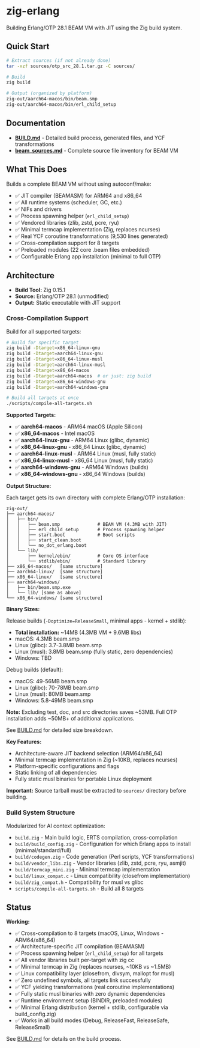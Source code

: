 # zig-erlang

Building Erlang/OTP 28.1 BEAM VM with JIT using the Zig build system.

## Quick Start

```bash
# Extract sources (if not already done)
tar -xzf sources/otp_src_28.1.tar.gz -C sources/

# Build
zig build

# Output (organized by platform)
zig-out/aarch64-macos/bin/beam.smp
zig-out/aarch64-macos/bin/erl_child_setup
```

## Documentation

- **[BUILD.md](BUILD.md)** - Detailed build process, generated files, and YCF transformations
- **[beam_sources.md](beam_sources.md)** - Complete source file inventory for BEAM VM

## What This Does

Builds a complete BEAM VM without using autoconf/make:
- ✅ JIT compiler (BEAMASM) for ARM64 and x86_64
- ✅ All runtime systems (scheduler, GC, etc.)
- ✅ NIFs and drivers
- ✅ Process spawning helper (`erl_child_setup`)
- ✅ Vendored libraries (zlib, zstd, pcre, ryu)
- ✅ Minimal termcap implementation (Zig, replaces ncurses)
- ✅ Real YCF coroutine transformations (9,530 lines generated)
- ✅ Cross-compilation support for 8 targets
- ✅ Preloaded modules (22 core .beam files embedded)
- ✅ Configurable Erlang app installation (minimal to full OTP)

## Architecture

- **Build Tool:** Zig 0.15.1
- **Source:** Erlang/OTP 28.1 (unmodified)
- **Output:** Static executable with JIT support

### Cross-Compilation Support

Build for all supported targets:
```bash
# Build for specific target
zig build -Dtarget=x86_64-linux-gnu
zig build -Dtarget=aarch64-linux-gnu
zig build -Dtarget=x86_64-linux-musl
zig build -Dtarget=aarch64-linux-musl
zig build -Dtarget=x86_64-macos
zig build -Dtarget=aarch64-macos  # or just: zig build
zig build -Dtarget=x86_64-windows-gnu
zig build -Dtarget=aarch64-windows-gnu

# Build all targets at once
./scripts/compile-all-targets.sh
```

**Supported Targets:**
- ✅ **aarch64-macos** - ARM64 macOS (Apple Silicon)
- ✅ **x86_64-macos** - Intel macOS
- ✅ **aarch64-linux-gnu** - ARM64 Linux (glibc, dynamic)
- ✅ **x86_64-linux-gnu** - x86_64 Linux (glibc, dynamic)
- ✅ **aarch64-linux-musl** - ARM64 Linux (musl, fully static)
- ✅ **x86_64-linux-musl** - x86_64 Linux (musl, fully static)
- ✅ **aarch64-windows-gnu** - ARM64 Windows (builds)
- ✅ **x86_64-windows-gnu** - x86_64 Windows (builds)

**Output Structure:**

Each target gets its own directory with complete Erlang/OTP installation:
```
zig-out/
├── aarch64-macos/
│   ├── bin/
│   │   ├── beam.smp              # BEAM VM (4.3MB with JIT)
│   │   ├── erl_child_setup       # Process spawning helper
│   │   ├── start.boot            # Boot scripts
│   │   ├── start_clean.boot
│   │   └── no_dot_erlang.boot
│   └── lib/
│       ├── kernel/ebin/          # Core OS interface
│       └── stdlib/ebin/          # Standard library
├── x86_64-macos/   [same structure]
├── aarch64-linux/  [same structure]
├── x86_64-linux/   [same structure]
├── aarch64-windows/
│   ├── bin/beam.smp.exe
│   └── lib/ [same as above]
└── x86_64-windows/ [same structure]
```

**Binary Sizes:**

Release builds (`-Doptimize=ReleaseSmall`, minimal apps - kernel + stdlib):
- **Total installation:** ~14MB (4.3MB VM + 9.6MB libs)
- macOS: 4.3MB beam.smp
- Linux (glibc): 3.7-3.8MB beam.smp
- Linux (musl): 3.8MB beam.smp (fully static, zero dependencies)
- Windows: TBD

Debug builds (default):
- macOS: 49-56MB beam.smp
- Linux (glibc): 70-78MB beam.smp
- Linux (musl): 80MB beam.smp
- Windows: 5.8-49MB beam.smp

**Note:** Excluding test, doc, and src directories saves ~53MB. Full OTP installation adds ~50MB+ of additional applications.

See [BUILD.md](BUILD.md) for detailed size breakdown.

**Key Features:**
- Architecture-aware JIT backend selection (ARM64/x86_64)
- Minimal termcap implementation in Zig (~10KB, replaces ncurses)
- Platform-specific configurations and flags
- Static linking of all dependencies
- Fully static musl binaries for portable Linux deployment

**Important:** Source tarball must be extracted to `sources/` directory before building.

### Build System Structure

Modularized for AI context optimization:
- `build.zig` - Main build logic, ERTS compilation, cross-compilation
- `build/build_config.zig` - Configuration for which Erlang apps to install (minimal/standard/full)
- `build/codegen.zig` - Code generation (Perl scripts, YCF transformations)
- `build/vendor_libs.zig` - Vendor libraries (zlib, zstd, pcre, ryu, asmjit)
- `build/termcap_mini.zig` - Minimal termcap implementation
- `build/linux_compat.c` - Linux compatibility (closefrom implementation)
- `build/zig_compat.h` - Compatibility for musl vs glibc
- `scripts/compile-all-targets.sh` - Build all 8 targets

## Status

**Working:**
- ✅ Cross-compilation to 8 targets (macOS, Linux, Windows - ARM64/x86_64)
- ✅ Architecture-specific JIT compilation (BEAMASM)
- ✅ Process spawning helper (`erl_child_setup`) for all targets
- ✅ All vendor libraries built per-target with zig cc
- ✅ Minimal termcap in Zig (replaces ncurses, ~10KB vs ~1.5MB)
- ✅ Linux compatibility layer (closefrom, dlvsym, mallopt for musl)
- ✅ Zero undefined symbols, all targets link successfully
- ✅ YCF yielding transformations (real coroutine implementations)
- ✅ Fully static musl binaries with zero dynamic dependencies
- ✅ Runtime environment setup (BINDIR, preloaded modules)
- ✅ Minimal Erlang distribution (kernel + stdlib, configurable via build_config.zig)
- ✅ Works in all build modes (Debug, ReleaseFast, ReleaseSafe, ReleaseSmall)

See [BUILD.md](BUILD.md) for details on the build process.
